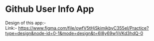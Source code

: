 <h1>Github User Info App</h1>

Design of this app:- <br>
Link:- https://www.figma.com/file/owfV5tHjSkimjkbyC355el/Practice?type=design&node-id=0-1&mode=design&t=6I8y69w1jVKd3hdQ-0
